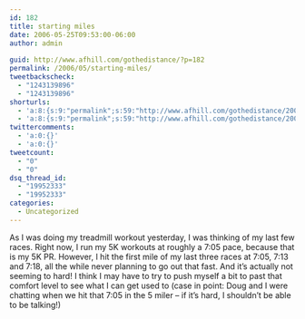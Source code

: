 ```yaml
---
id: 182
title: starting miles
date: 2006-05-25T09:53:00-06:00
author: admin
  
guid: http://www.afhill.com/gothedistance/?p=182
permalink: /2006/05/starting-miles/
tweetbackscheck:
  - "1243139896"
  - "1243139896"
shorturls:
  - 'a:8:{s:9:"permalink";s:59:"http://www.afhill.com/gothedistance/2006/05/starting-miles/";s:7:"tinyurl";s:25:"http://tinyurl.com/bhmv9u";s:4:"isgd";s:17:"http://is.gd/hmK5";s:5:"bitly";s:18:"http://bit.ly/1XwN";s:5:"snipr";s:22:"http://snipr.com/at1e1";s:5:"snurl";s:22:"http://snurl.com/at1e1";s:7:"snipurl";s:24:"http://snipurl.com/at1e1";s:4:"trim";s:17:"http://tr.im/czvn";}'
  - 'a:8:{s:9:"permalink";s:59:"http://www.afhill.com/gothedistance/2006/05/starting-miles/";s:7:"tinyurl";s:25:"http://tinyurl.com/bhmv9u";s:4:"isgd";s:17:"http://is.gd/hmK5";s:5:"bitly";s:18:"http://bit.ly/1XwN";s:5:"snipr";s:22:"http://snipr.com/at1e1";s:5:"snurl";s:22:"http://snurl.com/at1e1";s:7:"snipurl";s:24:"http://snipurl.com/at1e1";s:4:"trim";s:17:"http://tr.im/czvn";}'
twittercomments:
  - 'a:0:{}'
  - 'a:0:{}'
tweetcount:
  - "0"
  - "0"
dsq_thread_id:
  - "19952333"
  - "19952333"
categories:
  - Uncategorized
---
```

As I was doing my treadmill workout yesterday, I was thinking of my last few races. Right now, I run my 5K workouts at roughly a 7:05 pace, because that is my 5K PR. However, I hit the first mile of my last three races at 7:05, 7:13 and 7:18, all the while never planning to go out that fast. And it&#8217;s actually not seeming to hard! I think I may have to try to push myself a bit to past that comfort level to see what I can get used to (case in point: Doug and I were chatting when we hit that 7:05 in the 5 miler &#8211; if it&#8217;s hard, I shouldn&#8217;t be able to be talking!)